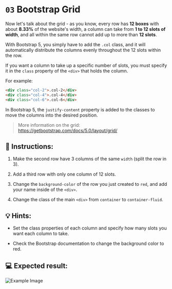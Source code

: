 # `03` Bootstrap Grid

Now let's talk about the grid - as you know, every row has **12 boxes** with about **8.33%** of the website's width, a column can take from **1 to 12 slots of width**, and all within the same row cannot add up to more than **12 slots**.

With Bootstrap 5, you simply have to add the `.col` class, and it will automatically distribute the columns evenly throughout the 12 slots within the row.

If you want a column to take up a specific number of slots, you must specify it in the `class` property of the `<div>` that holds the column.

For example:

```html
<div class="col-2">.col-2</div>
<div class="col-4">.col-4</div>
<div class="col-6">.col-6</div>
```

In Bootstrap 5, the `justify-content` property is added to the classes to move the columns into the desired position.

> More information on the grid: https://getbootstrap.com/docs/5.0/layout/grid/


## 📝 Instructions:

1. Make the second row have 3 columns of the same `width` (split the row in 3).

2. Add a third row with only one column of 12 slots.

3. Change the `background-color` of the row you just created to `red`, and add your name inside of the `<div>`.

4. Change the class of the main `<div>` from `container` to `container-fluid`.


## 💡 Hints:

+ Set the class properties of each column and specify how many slots you want each column to take.

+ Check the Bootstrap documentation to change the background color to red.


## 💻 Expected result:

![Example Image](../../.learn/assets/03-bootstrap-grid-result.png?raw=true)
